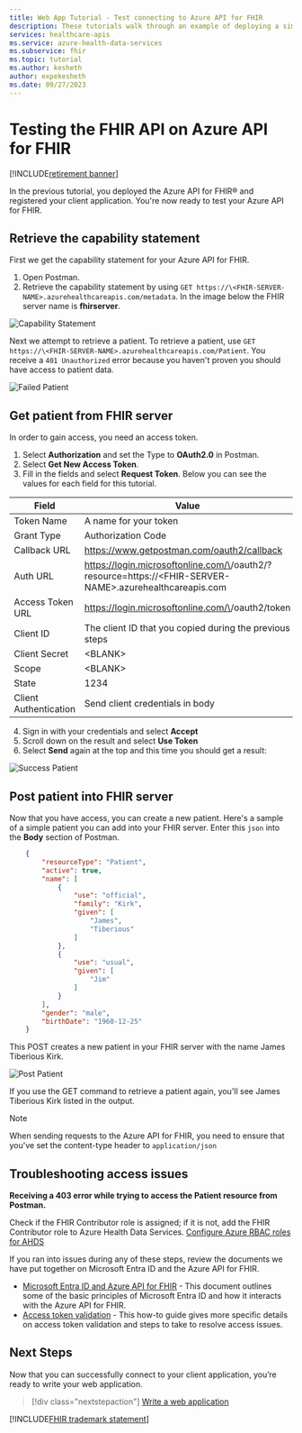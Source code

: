 ```yaml
---
title: Web App Tutorial - Test connecting to Azure API for FHIR
description: These tutorials walk through an example of deploying a simple web application. This section of the tutorial walks through testing connecting to the FHIR server with Postman
services: healthcare-apis
ms.service: azure-health-data-services
ms.subservice: fhir
ms.topic: tutorial
ms.author: kesheth
author: expekesheth
ms.date: 09/27/2023
---
```


# Testing the FHIR API on Azure API for FHIR

[!INCLUDE[retirement banner](../includes/healthcare-apis-azure-api-fhir-retirement.md)]

In the previous tutorial, you deployed the Azure API for FHIR&reg; and registered your client application. You're now ready to test your Azure API for FHIR.

## Retrieve the capability statement

First we get the capability statement for your Azure API for FHIR.
1. Open Postman.
1. Retrieve the capability statement by using `GET https://\<FHIR-SERVER-NAME>.azurehealthcareapis.com/metadata`. In the image below the FHIR server name is **fhirserver**.

![Capability Statement](media/tutorial-web-app/postman-capability-statement.png)

Next we attempt to retrieve a patient. To retrieve a patient, use `GET https://\<FHIR-SERVER-NAME>.azurehealthcareapis.com/Patient`. You receive a `401 Unauthorized` error because you haven't proven you should have access to patient data.

![Failed Patient](media/tutorial-web-app/postman-patient-authorization-failed.png)

## Get patient from FHIR server

In order to gain access, you need an access token.

1. Select **Authorization** and set the Type to **OAuth2.0** in Postman.
1. Select **Get New Access Token**.
1. Fill in the fields and select **Request Token**. Below you can see the values for each field for this tutorial.

|Field                |Value                                                               |
|---------------------|--------------------------------------------------------------------|
|Token Name           |A name for your token                                               |
|Grant Type           |Authorization Code                                                  |
|Callback URL         |https://www.getpostman.com/oauth2/callback                          |
|Auth URL             |https://login.microsoftonline.com/\<AZURE-AD-TENANT-ID>/oauth2/?resource=https://\<FHIR-SERVER-NAME>.azurehealthcareapis.com|
|Access Token URL     |https://login.microsoftonline.com/\<AZURE-AD-TENANT-ID>/oauth2/token|
|Client ID            |The client ID that you copied during the previous steps             |
|Client Secret        |\<BLANK>                                                            |
|Scope                |\<BLANK>                                                            |
|State                |1234                                                                |
|Client Authentication|Send client credentials in body                                     |

4. Sign in with your credentials and select **Accept**
1. Scroll down on the result and select **Use Token**
1. Select **Send** again at the top and this time you should get a result:

![Success Patient](media/tutorial-web-app/postman-patient-authorization-success.png)

## Post patient into FHIR server

Now that you have access, you can create a new patient. Here's a sample of a simple patient you can add into your FHIR server. Enter this `json` into the **Body** section of Postman.

``` json
    {
        "resourceType": "Patient",
        "active": true,
        "name": [
            {
                "use": "official",
                "family": "Kirk",
                "given": [
                    "James",
                    "Tiberious"
                ]
            },
            {
                "use": "usual",
                "given": [
                    "Jim"
                ]
            }
        ],
        "gender": "male",
        "birthDate": "1960-12-25"
    }
```
This POST creates a new patient in your FHIR server with the name James Tiberious Kirk.

![Post Patient](media/tutorial-web-app/postman-post-patient.png)

If you use the GET command to retrieve a patient again, you'll see James Tiberious Kirk listed in the output.

> [!NOTE]
> When sending requests to the Azure API for FHIR, you need to ensure that you've set the content-type header to `application/json`

## Troubleshooting access issues

**Receiving a 403 error while trying to access the Patient resource from Postman.**

Check if the FHIR Contributor role is assigned; if it is not, add the FHIR Contributor role to Azure Health Data Services. [Configure Azure RBAC roles for AHDS](configure-azure-rbac.md) 

If you ran into issues during any of these steps, review the documents we have put together on Microsoft Entra ID and the Azure API for FHIR.

* [Microsoft Entra ID and Azure API for FHIR](azure-active-directory-identity-configuration.md) - This document outlines some of the basic principles of Microsoft Entra ID and how it interacts with the Azure API for FHIR.
* [Access token validation](azure-api-fhir-access-token-validation.md) - This how-to guide gives more specific details on access token validation and steps to take to resolve access issues.


## Next Steps

Now that you can successfully connect to your client application, you’re ready to write your web application.

>[!div class="nextstepaction"]
>[Write a web application](tutorial-web-app-write-web-app.md)

[!INCLUDE[FHIR trademark statement](../includes/healthcare-apis-fhir-trademark.md)]